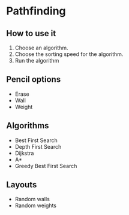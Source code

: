 # Pathfinding

## How to use it
1. Choose an algorithm.
2. Choose the sorting speed for the algorithm.
3. Run the algorithm

## Pencil options
* Erase
* Wall
* Weight

## Algorithms
* Best First Search
* Depth First Search
* Dijkstra
* A*
* Greedy Best First Search

## Layouts
* Random walls
* Random weights
